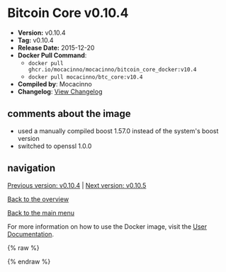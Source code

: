 # Bitcoin Core v0.10.4

- **Version:** v0.10.4
- **Tag:** v0.10.4
- **Release Date:** 2015-12-20
- **Docker Pull Command**:
  - `docker pull ghcr.io/mocacinno/mocacinno/bitcoin_core_docker:v10.4`
  - `docker pull mocacinno/btc_core:v10.4`
- **Compiled by**: Mocacinno
- **Changelog**: [View Changelog](https://github.com/bitcoin/bitcoin/blob/v0.10.4/doc/release-notes.md)

## comments about the image

- used a manually compiled boost 1.57.0 instead of the system's boost version
- switched to openssl 1.0.0

## navigation

[Previous version: v0.10.4](./v10.3.md) | [Next version: v0.10.5](./v10.5.md)

[Back to the overview](./Readme.md)

[Back to the main menu](../Readme.md)

For more information on how to use the Docker image, visit the [User Documentation](../userdocs/Readme.md).

<!-- Google tag (gtag.js) -->
{% raw %}
<script async src="https://www.googletagmanager.com/gtag/js?id=G-BPC6NC6FF9"></script>
<script>
  window.dataLayer = window.dataLayer || [];
  function gtag(){dataLayer.push(arguments);}
  gtag('js', new Date());
  gtag('config', 'G-BPC6NC6FF9');
</script>
{% endraw %}

